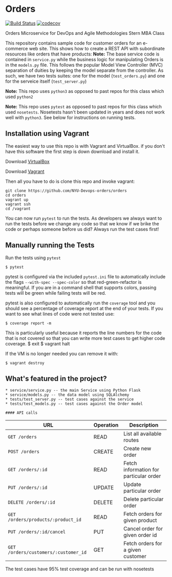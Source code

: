 # Orders 
[![Build Status](https://travis-ci.org/NYU-Devops-orders/orders.svg?branch=master)](https://travis-ci.org/NYU-Devops-orders/orders)
[![codecov](https://codecov.io/gh/NYU-Devops-orders/orders/branch/master/graph/badge.svg)](https://codecov.io/gh/NYU-Devops-orders/orders)

Orders Microservice for DevOps and Agile Methodologies Stern MBA Class

This repository contains sample code for customer orders for an e-commerce web site. This shows how to create a REST API with subordinate resources like orders that have products:
**Note:** The base service code is contained in `service.py` while the business logic for manipulating Orders is in the `models.py` file. This follows the popular Model View Controller (MVC) separation of duities by keeping the model separate from the controller. As such, we have two tests suites: one for the model (`test_orders.py`) and one for the serveice itself (`test_server.py`)

**Note:** This repo uses `python3` as opposed to past repos for this class which used `python2`

**Note:** This repo uses `pytest` as opposed to past repos for this class which used `nosetests`. Nosetests hasn't been updated in years and does not work well with `python3`. See below for instructions on running tests.

## Installation using Vagrant

The easiest way to use this repo is with Vagrant and VirtualBox. if you don't have this software the first step is down download and install it.

Download [VirtualBox](https://www.virtualbox.org/)

Download [Vagrant](https://www.vagrantup.com/)

Then all you have to do is clone this repo and invoke vagrant:

    git clone https://github.com/NYU-Devops-orders/orders
    cd orders
    vagrant up
    vagrant ssh
    cd /vagrant

You can now run `pytest` to run the tests. As developers we always want to run the tests before we change any code so that we know if we brike the code or perhaps someone before us did? Always run the test cases first!

## Manually running the Tests

Run the tests using `pytest`

    $ pytest

pytest is configured via the included `pytest.ini` file to automatically include the flags `--with-spec --spec-color` so that red-green-refactor is meaningful. If you are in a command shell that supports colors, passing tests will be green while failing tests will be red.

pytest is also configured to automatically run the `coverage` tool and you should see a percentage of coverage report at the end of your tests. If you want to see what lines of code were not tested use:

    $ coverage report -m

This is particularly useful because it reports the line numbers for the code that is not covered so that you can write more test cases to get higher code coverage.
    $ exit
    $ vagrant halt

If the VM is no longer needed you can remove it with:

    $ vagrant destroy


## What's featured in the project?

    * service/service.py -- the main Service using Python Flask
    * service/models.py -- the data model using SQLAlchemy
    * tests/test_server.py -- test cases against the service
    * tests/test_models.py -- test cases against the Order model
    
    #### API calls
URL | Operation | Description
-- | -- | --
`GET /orders` | READ | List all available routes
`POST /orders` | CREATE | Create new order
`GET /orders/:id` | READ | Fetch information for particular order
`PUT /orders/:id` | UPDATE | Update particular order
`DELETE /orders/:id` | DELETE | Delete particular order
`GET /orders/products/:product_id` | READ | Fetch orders for given product
`PUT /orders/:id/cancel` | PUT | Cancel order for given order id
`GET /orders/customers/:customer_id` | GET | Fetch orders for a given customer


The test cases have 95% test coverage and can be run with nosetests
